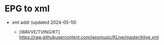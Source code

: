 # EPG to xml

* xml addr (updated 2024-05-10)

  - [WAVVE/TVING/KT]
    https://raw.githubusercontent.com/jassmusic/KLive/master/klive.xml

